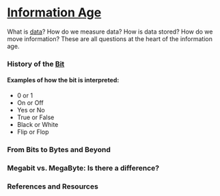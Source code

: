 # [Information Age](http://en.wikipedia.org/wiki/Information_age)

What is [data](http://en.wikipedia.org/wiki/Data_(computing))? How do we measure data? How is data stored? How do we move information? These are all questions at the heart of the information age.

### History of the [Bit](http://en.wikipedia.org/wiki/Bit)

#### Examples of how the bit is interpreted:
- 0 or 1
- On or Off
- Yes or No
- True or False
- Black or White
- Flip or Flop

### From Bits to Bytes and Beyond

### Megabit vs. MegaByte: Is there a difference?

### References and Resources
